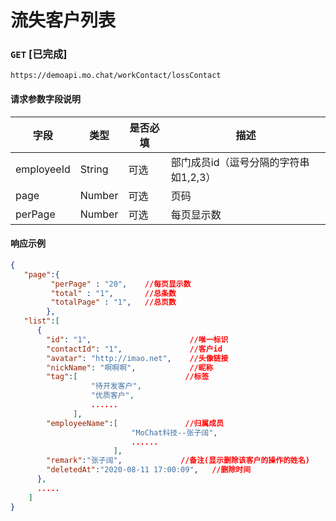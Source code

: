 # 流失客户列表
### `GET`  [已完成]
```
https://demoapi.mo.chat/workContact/lossContact
```

#### 请求参数字段说明

| 字段  | 类型 | 是否必填 | 描述|
| ------------- | ------------- | ------------------ | ------------------ |
| employeeId  | String  | 可选 | 部门成员id（逗号分隔的字符串 如1,2,3） |
| page  | Number  | 可选 | 页码 |
| perPage  | Number  | 可选 | 每页显示数 |


#### 响应示例

```json
{
   "page":{
         "perPage" : "20",    //每页显示数
         "total" : "1",       //总条数
         "totalPage" : "1",   //总页数
        },
   "list":[
      {
        "id": "1",                      //唯一标识
        "contactId": "1",               //客户id
        "avatar": "http://imao.net",    //头像链接
        "nickName": "啊啊啊",            //昵称
        "tag":[                        //标签
                  "待开发客户",
                  "优质客户",
                  ......
              ],
        "employeeName":[               //归属成员
                           "MoChat科技--张子阔",
                           ......
                       ],
        "remark":"张子阔",             //备注(显示删除该客户的操作的姓名)
        "deletedAt":"2020-08-11 17:00:09",   //删除时间
      },
      .....
    ]
}
```
